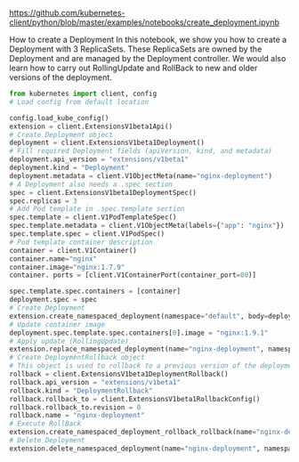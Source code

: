 https://github.com/kubernetes-client/python/blob/master/examples/notebooks/create_deployment.ipynb


How to create a Deployment
In this notebook, we show you how to create a Deployment with 3 ReplicaSets. These ReplicaSets are owned by the Deployment and are managed by the Deployment controller. We would also learn how to carry out RollingUpdate and RollBack to new and older versions of the deployment.

```py
from kubernetes import client, config
# Load config from default location

config.load_kube_config()
extension = client.ExtensionsV1beta1Api()
# Create Deployment object
deployment = client.ExtensionsV1beta1Deployment()
# Fill required Deployment fields (apiVersion, kind, and metadata)
deployment.api_version = "extensions/v1beta1"
deployment.kind = "Deployment"
deployment.metadata = client.V1ObjectMeta(name="nginx-deployment")
# A Deployment also needs a .spec section
spec = client.ExtensionsV1beta1DeploymentSpec()
spec.replicas = 3
# Add Pod template in .spec.template section
spec.template = client.V1PodTemplateSpec()
spec.template.metadata = client.V1ObjectMeta(labels={"app": "nginx"})
spec.template.spec = client.V1PodSpec()
# Pod template container description
container = client.V1Container()
container.name="nginx"
container.image="nginx:1.7.9"
container. ports = [client.V1ContainerPort(container_port=80)]

spec.template.spec.containers = [container]
deployment.spec = spec
# Create Deployment
extension.create_namespaced_deployment(namespace="default", body=deployment)
# Update container image
deployment.spec.template.spec.containers[0].image = "nginx:1.9.1"
# Apply update (RollingUpdate)
extension.replace_namespaced_deployment(name="nginx-deployment", namespace="default", body=deployment)
# Create DeploymentRollback object
# This object is used to rollback to a previous version of the deployment.
rollback = client.ExtensionsV1beta1DeploymentRollback()
rollback.api_version = "extensions/v1beta1"
rollback.kind = "DeploymentRollback"
rollback.rollback_to = client.ExtensionsV1beta1RollbackConfig()
rollback.rollback_to.revision = 0
rollback.name = "nginx-deployment"
# Execute RollBack
extension.create_namespaced_deployment_rollback_rollback(name="nginx-deployment", namespace="default", body=rollback)
# Delete Deployment
extension.delete_namespaced_deployment(name="nginx-deployment", namespace="default", body=client.V1DeleteOptions(propagation_policy="Foreground", grace_period_seconds=5))
```